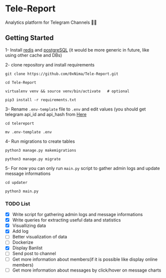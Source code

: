 # Tele-Report
Analytics platform for Telegram Channels 🚧👷


## Getting Started

1- Install [redis](https://redis.io/topics/quickstart) and [postgreSQL](https://www.postgresql.org/download/) (it would be more generic in future, like using other cache and DBs)

2- clone repository and install requirements
```
git clone https://github.com/0xNima/Tele-Report.git

cd Tele-Report

virtualenv venv && source venv/bin/activate   # optional

pip3 install -r requirements.txt

```
3- Rename `.env-template` file to `.env` and edit values (you should get telegram api_id and api_hash from [Here](https://my.telegram.org/auth?to=apps)
```
cd telereport

mv .env-template .env
```
4- Run migrations to create tables
```
python3 manage.py makemigrations

python3 manage.py migrate
```
5- For now you can only run `main.py` script to gather admin logs and update message informations
```
cd updater

python3 main.py
```

### TODO List

- [x] Write script for gathering admin logs and message informations
- [x] Write queries for extracting useful data and statistics
- [x] Visuallizing data
- [x] Add log
- [ ] Better visualization of data
- [ ] Dockerize
- [x] Display Banlist
- [ ] Send post to channel
- [ ] Get more information about members(if it is possible like display online members)
- [ ] Get more information about messages by click/hover on message charts
